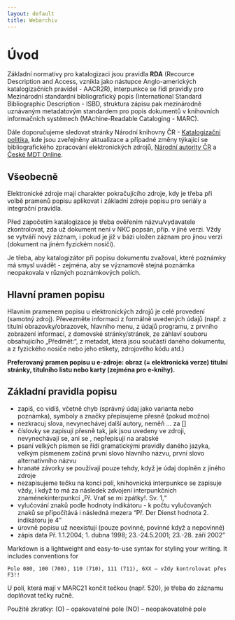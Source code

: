```yaml
---
layout: default
title: Webarchiv
---
```


# Úvod

Základní normativy pro katalogizaci jsou pravidla **RDA** (Recource Description and Access, vznikla jako nástupce Anglo-amerických katalogizačních pravidel - AACR2R), interpunkce se řídí pravidly pro Mezinárodní standardní bibliografický popis (International Standard Bibliographic Description - ISBD, struktura zápisu pak mezinárodně uznávaným metadatovým standardem pro popis dokumentů v knihovních informačních systémech (MAchine-Readable Cataloging - MARC).

Dále doporučujeme sledovat stránky Národní knihovny ČR - [Katalogizační politika](https://www.nkp.cz/o-knihovne/odborne-cinnosti/zpracovani-fondu), kde jsou zveřejněny aktualizace a případné změny týkající se bibliografického zpracování elektronických zdrojů,
[Národní autority ČR](http://autority.nkp.cz/) a [České MDT Online](http://cz.udc-hub.com/cs/login.php ).

## Všeobecně
Elektronické zdroje mají charakter pokračujícího zdroje, kdy je třeba při volbě pramenů popisu aplikovat i základní zdroje popisu pro seriály a integrační pravidla.

Před započetím katalogizace je třeba ověřením názvu/vydavatele zkontrolovat, zda už dokument není v NKC popsán, příp. v jiné verzi. Vždy se vytváří nový záznam, i pokud je již v bázi uložen záznam pro jinou verzi (dokument na jiném fyzickém nosiči).

Je třeba, aby katalogizátor při popisu dokumentu zvažoval, které poznámky má smysl uvádět - zejména, aby se významově stejná poznámka neopakovala v různých poznámkových polích.

## Hlavní pramen popisu
Hlavním pramenem popisu u elektronických zdrojů je  celé provedení (samotný zdroj). Převezměte informaci  z formálně uvedených údajů (např. z titulní obrazovky/obrazovek, hlavního menu, z údajů programu, z prvního zobrazení informací, z domovské stránky/stránek, ze záhlaví souboru obsahujícího „Předmět:“, z metadat, která jsou součástí daného dokumentu, a z fyzického nosiče nebo jeho etikety, zdrojového kódu atd.)

**Preferovaný pramen popisu u e-zdroje: obraz (= elektronická verze) titulní stránky, titulního listu nebo karty (zejména pro e-knihy).**

## Základní pravidla popisu
* zapiš, co vidíš, včetně chyb (správný údaj jako varianta nebo poznámka), symboly a značky přepisujeme přesně (pokud možno)
* nezkracuj slova, nevynechávej další autory, neměň … za []  
* číslovky se zapisují přesně tak, jak jsou uvedeny ve zdroji, nevynechávají se, ani se , nepřepisují na arabské
* psaní velkých písmen se řídí gramatickými pravidly daného jazyka, velkým písmenem začíná první slovo hlavního názvu, první slovo alternativního názvu
* hranaté závorky se používají pouze tehdy, když je údaj doplněn z jiného zdroje
* nezapisujeme tečku na konci polí, knihovnická interpunkce se zapisuje vždy, i když to má za následek zdvojení interpunkčních znaménekinterpunkcí „Př. Vrať se mi zpátky!. Sv. 1,“
* vylučování znaků podle hodnoty indikátoru - k počtu vylučovaných znaků se připočítává i následná mezera “Př. Der Dienst  hodnota 2. indikátoru je 4”
* úrovně popisu už neexistují (pouze povinné, povinné když a nepovinné)
* zápis data Př. 1.1.2004; 1. dubna 1998; 23.-24.5.2001; 23.-28. září 2002”

Markdown is a lightweight and easy-to-use syntax for styling your writing. It includes conventions for

```
Pole 080, 100 (700), 110 (710), 111 (711), 6XX – vždy kontrolovat přes F3!!
```

U polí, která mají v MARC21 končit tečkou (např. 520), je třeba do záznamu doplňovat tečky ručně.

Použité zkratky:
	(O) – opakovatelné pole
	(NO) – neopakovatelné pole
